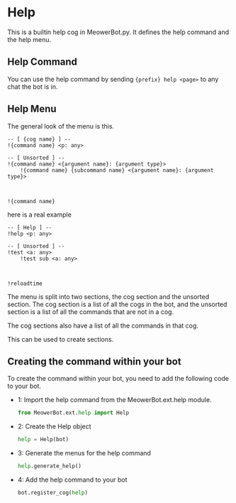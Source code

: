 # Help

This is a builtin help cog in MeowerBot.py. It defines the help command and the help menu.

## Help Command

You can use the help command by sending `{prefix} help <page>` to any chat the bot is in.

## Help Menu

The general look of the menu is this.

```
-- [ {cog name} ] --
!{command name} <p: any> 

-- [ Unsorted ] --
!{command name} <{argument name}: {argument type}>
    !{command name} {subcommand name} <{argument name}: {argument type}> 



!{command name} 
```

here is a real example

```
-- [ Help ] --
!help <p: any> 

-- [ Unsorted ] --
!test <a: any> 
    !test sub <a: any> 



!reloadtime
```

The menu is split into two sections, the cog section and the unsorted section. The cog section is a list of all the cogs in the bot, and the unsorted section is a list of all the commands that are not in a cog. 

The cog sections also have a list of all the commands in that cog.

This can be used to create sections.


## Creating the command within your bot

To create the command within your bot, you need to add the following code to your bot.

- 1: Import the help command from the MeowerBot.ext.help module.
	```py
	from MeowerBot.ext.help import Help
	```

- 2: Create the Help object

	```py
	help = Help(bot)
	```

- 3: Generate the menus for the help command

	```py
	help.generate_help()
	```

- 4: Add the help command to your bot

	```py
	bot.register_cog(help)
	```

